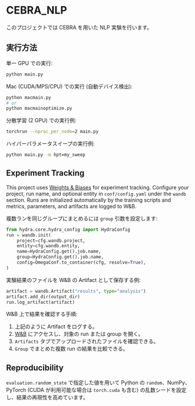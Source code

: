 # CEBRA_NLP

このプロジェクトでは CEBRA を用いた NLP 実験を行います。

## 実行方法

単一 GPU での実行:

```bash
python main.py
```

Mac (CUDA/MPS/CPU) での実行 (自動デバイス検出):

```bash
python macmain.py
# or
python macmainoptimize.py
```

分散学習 (2 GPU) での実行例:

```bash
torchrun --nproc_per_node=2 main.py
```

ハイパーパラメータスイープの実行例:

```bash
python main.py -m hpt=my_sweep
```

## Experiment Tracking

This project uses [Weights & Biases](https://wandb.ai/) for experiment tracking.
Configure your project, run name, and optional entity in `conf/config.yaml`
under the `wandb` section. Runs are initialized automatically by the
training scripts and metrics, parameters, and artifacts are logged to W&B.

複数ランを同じグループにまとめるには `group` 引数を設定します:

```python
from hydra.core.hydra_config import HydraConfig
run = wandb.init(
    project=cfg.wandb.project,
    entity=cfg.wandb.entity,
    name=HydraConfig.get().job.name,
    group=HydraConfig.get().job.name,
    config=OmegaConf.to_container(cfg, resolve=True),
)
```

実験結果のファイルを W&B の Artifact として保存する例:

```python
artifact = wandb.Artifact("results", type="analysis")
artifact.add_dir(output_dir)
run.log_artifact(artifact)
```

W&B 上で結果を確認する手順:

1. 上記のように Artifact をログする。
2. [W&B](https://wandb.ai/) にアクセスし、対象の run または group を開く。
3. `Artifacts` タブでアップロードされたファイルを確認できる。
4. `Group` でまとめた複数 run の結果を比較できる。

## Reproducibility

`evaluation.random_state` で指定した値を用いて Python の `random`、NumPy、PyTorch (CUDA が利用可能な場合は `torch.cuda` も含む) の乱数シードを設定し、結果の再現性を高めています。
